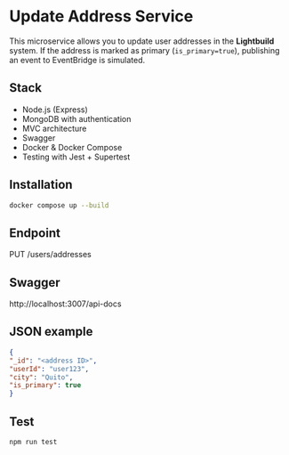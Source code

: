 # Update Address Service

This microservice allows you to update user addresses in the **Lightbuild** system. If the address is marked as primary (`is_primary=true`), publishing an event to EventBridge is simulated.

## Stack
- Node.js (Express)
- MongoDB with authentication
- MVC architecture
- Swagger
- Docker & Docker Compose
- Testing with Jest + Supertest

## Installation
```bash
docker compose up --build
```

## Endpoint
PUT /users/addresses

## Swagger
http://localhost:3007/api-docs

## JSON example
```json
{
"_id": "<address ID>",
"userId": "user123",
"city": "Quito",
"is_primary": true
}
```

## Test
```bash
npm run test